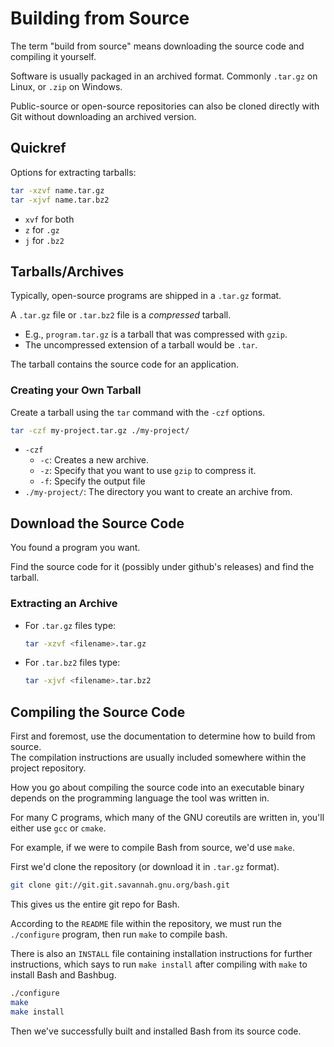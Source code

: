 # Building from Source

The term "build from source" means downloading the source code and compiling it yourself.

Software is usually packaged in an archived format. Commonly `.tar.gz` on Linux, 
or `.zip` on Windows.  

Public-source or open-source repositories can also be cloned directly with Git
without downloading an archived version.  

## Quickref
Options for extracting tarballs:
```bash
tar -xzvf name.tar.gz
tar -xjvf name.tar.bz2
```

* `xvf` for both
* `z` for `.gz`
* `j` for `.bz2`


## Tarballs/Archives

Typically, open-source programs are shipped in a `.tar.gz` format.  

A `.tar.gz` file or `.tar.bz2` file is a *compressed* tarball.  

* E.g., `program.tar.gz` is a tarball that was compressed with `gzip`.  
* The uncompressed extension of a tarball would be `.tar`.  

The tarball contains the source code for an application.  

### Creating your Own Tarball

Create a tarball using the `tar` command with the `-czf` options.  
```bash
tar -czf my-project.tar.gz ./my-project/
```

- `-czf`
    - `-c`: Creates a new archive.  
    - `-z`: Specify that you want to use `gzip` to compress it.  
    - `-f`: Specify the output file
- `./my-project/`: The directory you want to create an archive from.  

## Download the Source Code

You found a program you want.  

Find the source code for it (possibly under github's releases) and find the tarball.  


### Extracting an Archive

- For `.tar.gz` files type:
  ```bash
  tar -xzvf <filename>.tar.gz
  ```

- For `.tar.bz2` files type:
  ```bash
  tar -xjvf <filename>.tar.bz2
  ```

## Compiling the Source Code

First and foremost, use the documentation to determine how to build
from source.  
The compilation instructions are usually included somewhere within the project
repository. 

How you go about compiling the source code into an executable binary depends on
the programming language the tool was written in.  

For many C programs, which many of the GNU coreutils are written in, you'll 
either use `gcc` or `cmake`.  

For example, if we were to compile Bash from source, we'd use `make`.  

First we'd clone the repository (or download it in `.tar.gz` format).  
```bash
git clone git://git.git.savannah.gnu.org/bash.git
```
This gives us the entire git repo for Bash.  

According to the `README` file within the repository, we must run the
`./configure` program, then run `make` to compile bash.  

There is also an `INSTALL` file containing installation instructions for
further instructions, which says to run `make install` after compiling with 
`make` to install Bash and Bashbug.  

```bash
./configure
make
make install
```

Then we've successfully built and installed Bash from its source code.  



